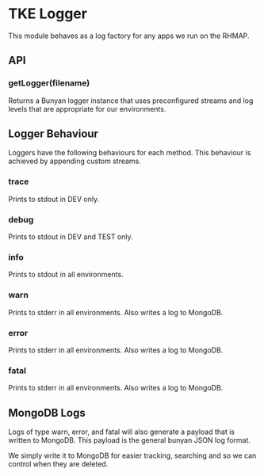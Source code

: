 # TKE Logger

This module behaves as a log factory for any apps we run on the RHMAP.

## API

### getLogger(filename)
Returns a Bunyan logger instance that uses preconfigured streams and log levels
that are appropriate for our environments.


## Logger Behaviour
Loggers have the following behaviours for each method. This behaviour is
achieved by appending custom streams.

### trace
Prints to stdout in DEV only.

### debug
Prints to stdout in DEV and TEST only.

### info
Prints to stdout in all environments.

### warn
Prints to stderr in all environments. Also writes a log to MongoDB.

### error
Prints to stderr in all environments. Also writes a log to MongoDB.

### fatal
Prints to stderr in all environments. Also writes a log to MongoDB.


## MongoDB Logs
Logs of type warn, error, and fatal will also generate a payload that is
written to MongoDB. This payload is the general bunyan JSON log format.

We simply write it to MongoDB for easier tracking, searching and so we can
control when they are deleted.
